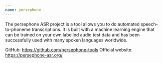 ```yaml
---
name: persephone
---
```

The persephone ASR project is a tool allows you to do automated speech-to-phoneme transcriptions.
It is built with a machine learning engine that can be trained on your own labelled audio test data and has been successfully used with many spoken languages worldwide.

GitHub: https://github.com/persephone-tools
Official website: https://persephone-asr.org/